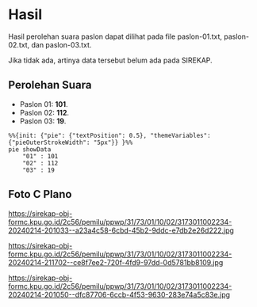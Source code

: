 # Hasil

Hasil perolehan suara paslon dapat dilihat pada file paslon-01.txt, paslon-02.txt, dan paslon-03.txt.

Jika tidak ada, artinya data tersebut belum ada pada SIREKAP.

## Perolehan Suara

 * Paslon 01: **101**.
 * Paslon 02: **112**.
 * Paslon 03: **19**.

```mermaid
%%{init: {"pie": {"textPosition": 0.5}, "themeVariables": {"pieOuterStrokeWidth": "5px"}} }%%
pie showData
    "01" : 101
    "02" : 112
    "03" : 19
```
## Foto C Plano

https://sirekap-obj-formc.kpu.go.id/2c56/pemilu/ppwp/31/73/01/10/02/3173011002234-20240214-201033--a23a4c58-6cbd-45b2-9ddc-e7db2e26d222.jpg

https://sirekap-obj-formc.kpu.go.id/2c56/pemilu/ppwp/31/73/01/10/02/3173011002234-20240214-211702--ce8f7ee2-720f-4fd9-97dd-0d5781bb8109.jpg

https://sirekap-obj-formc.kpu.go.id/2c56/pemilu/ppwp/31/73/01/10/02/3173011002234-20240214-201050--dfc87706-6ccb-4f53-9630-283e74a5c83e.jpg
